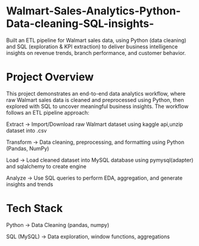 # Walmart-Sales-Analytics-Python-Data-cleaning-SQL-insights-
Built an ETL pipeline for Walmart sales data, using Python (data cleaning) and SQL (exploration &amp; KPI extraction) to deliver business intelligence insights on revenue trends, branch performance, and customer behavior.
# Project Overview
This project demonstrates an end-to-end data analytics workflow, where raw Walmart sales data is cleaned and preprocessed using Python, then explored with SQL to uncover meaningful business insights.
The workflow follows an ETL pipeline approach:

Extract → Import/Download raw Walmart dataset using kaggle api,unzip dataset into .csv

Transform → Data cleaning, preprocessing, and formatting using Python (Pandas, NumPy)

Load → Load cleaned dataset into MySQL database using pymysql(adapter) and sqlalchemy to create engine

Analyze → Use SQL queries to perform EDA, aggregation, and generate insights and trends
# Tech Stack
Python → Data Cleaning (pandas, numpy)

SQL (MySQL) → Data exploration, window functions, aggregations
